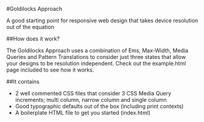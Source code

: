 #Goldilocks Approach

A good starting point for responsive web design that takes device resolution out of the equation

##How does it work?

The Goldilocks Approach uses a combination of Ems, Max-Width, Media Queries and Pattern Translations to consider just three states that allow your designs to be resolution independent. Check out the example.html page included to see how it works.

##It contains

* 2 well commented CSS files that consider 3 CSS Media Query increments; multi column, narrow column and single column
* Good typographic defaults out of the box (including print contexts)
* A boilerplate HTML file to get you started (index.html)
